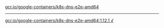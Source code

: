 [gcr.io/google-containers/k8s-dns-e2e-amd64](https://hub.docker.com/r/anjia0532/k8s-dns-e2e-amd64/tags/) 

----
[gcr.io/google-containers/k8s-dns-e2e-amd64:1.12.1 √](https://hub.docker.com/r/anjia0532/k8s-dns-e2e-amd64/tags/)


